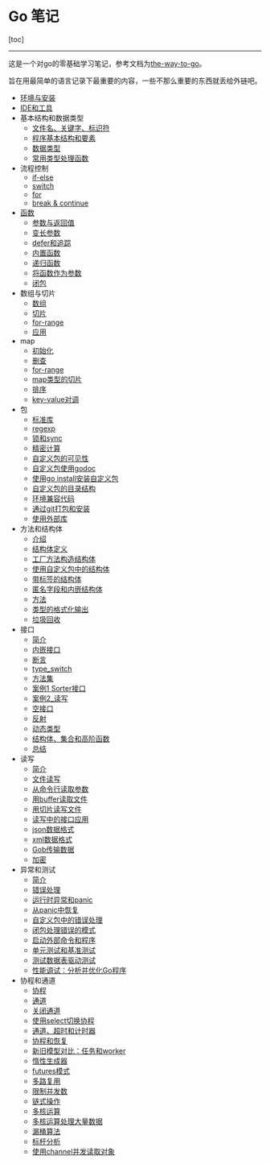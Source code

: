 # Go 笔记

[toc]

---

这是一个对go的零基础学习笔记，参考文档为[the-way-to-go](https://learnku.com/docs/the-way-to-go)。

旨在用最简单的语言记录下最重要的内容，一些不那么重要的东西就丢给外链吧。


- [环境与安装](doc/01_环境与安装.md)
- [IDE和工具](doc/02_IDE和工具.md)
- 基本结构和数据类型
  - [文件名、关键字、标识符](doc/03_基本结构和数据类型/03.01_文件名、关键字、标识符.md)
  - [程序基本结构和要素](doc/03_基本结构和数据类型/03.02_程序基本结构和要素.md)
  - [数据类型](doc/03_基本结构和数据类型/03.03_数据类型.md)
  - [常用类型处理函数](doc/03_基本结构和数据类型/03.05_常用类型处理函数.md)
- 流程控制
  - [if-else](doc/04_流程控制/04.01_if-else.md)
  - [switch](doc/04_流程控制/04.02_switch.md)
  - [for](doc/04_流程控制/04.03_for.md)
  - [break & continue](doc/04_流程控制/04.04_break&continue.md)
- [函数](doc/05_函数/05_func.md)
  - [参数与返回值](doc/05_函数/05.01_参数与返回值.md)
  - [变长参数](doc/05_函数/05.02_变长参数.md)
  - [defer和追踪](doc/05_函数/05.03_defer和追踪.md)
  - [内置函数](doc/05_函数/05.04_内置函数.md)
  - [递归函数](doc/05_函数/05.05_递归函数.md)
  - [将函数作为参数](doc/05_函数/05.06_将函数作为参数.md)
  - [闭包](doc/05_函数/05.07_闭包.md)
- 数组与切片
  - [数组](doc/06_数组与切片/06.01_数组.md)
  - [切片](doc/06_数组与切片/06.02_切片.md)
  - [for-range](doc/06_数组与切片/06.03_for-range.md)
  - [应用](doc/06_数组与切片/06.04_应用.md)
- map
  - [初始化](doc/07_map/07.01_初始化.md)
  - [删查](doc/07_map/07.02_删查.md)
  - [for-range](doc/07_map/07.03_for-range.md)
  - [map类型的切片](doc/07_map/07.04_map类型的切片.md)
  - [排序](doc/07_map/07.05_map排序.md)
  - [key-value对调](key-doc/07_map/07.06_key-value对调.md)
- 包
  - [标准库](./doc/08_包/08.01_标准库.md)
  - [regexp](./doc/08_包/08.02_regexp.md)
  - [锁和sync](./doc/08_包/08.03_锁和sync.md)
  - [精密计算](./doc/08_包/08.04_精密计算.md)
  - [自定义包的可见性](./doc/08_包/08.05_自定义包的可见性.md)
  - [自定义包使用godoc](./doc/08_包/08.06_自定义包使用godoc.md)
  - [使用go install安装自定义包](./doc/08_包/08.07_使用go%20install安装自定义包.md)
  - [自定义包的目录结构](./doc/08_包/08.08_自定义包的目录结构.md)
  - [环境兼容代码](./doc/08_包/08.09_环境兼容代码.md)
  - [通过git打包和安装](./doc/08_包/08.10_通过git打包和安装.md)
  - [使用外部库](./doc/08_包/08.11_使用外部库.md)
- 方法和结构体
  - [介绍](./doc/09_方法和结构体/09.01_介绍.md)
  - [结构体定义](./doc/09_方法和结构体/09.02_结构体定义.md)
  - [工厂方法构造结构体](./doc/09_方法和结构体/09.03_工厂方法构造结构体.md)
  - [使用自定义包中的结构体](./doc/09_方法和结构体/09.04_使用自定义包中的结构体.md)
  - [带标签的结构体](./doc/09_方法和结构体/09.05_带标签的结构体.md)
  - [匿名字段和内嵌结构体](./doc/09_方法和结构体/09.06_匿名字段和内嵌结构体.md)
  - [方法](./doc/09_方法和结构体/09.07_方法.md)
  - [类型的格式化输出](./doc/09_方法和结构体/09.08_类型的格式化输出.md)
  - [垃圾回收](./doc/09_方法和结构体/09.09_垃圾回收.md)
- 接口
  - [简介](./doc/10_接口/10.01_简介.md)
  - [内嵌接口](./doc/10_接口/10.02_内嵌接口.md)
  - [断言](./doc/10_接口/10.03_断言.md)
  - [type_switch](./doc/10_接口/10.04_type_switch.md)
  - [方法集](./doc/10_接口/10.05_方法集.md)
  - [案例1 Sorter接口](./doc/10_接口/10.06_案例1_Sorter接口.md)
  - [案例2_读写](./doc/10_接口/10.07_案例2_读写.md)
  - [空接口](./doc/10_接口/10.08_空接口.md)
  - [反射](./doc/10_接口/10.09_反射.md)
  - [动态类型](./doc/10_接口/10.10_动态类型.md)
  - [结构体、集合和高阶函数](./doc/10_接口/10.11_结构体、集合和高阶函数.md)
  - [总结](./doc/10_接口/10.12_总结.md)
- 读写
  - [简介](./doc/11_读写/11.01_简介.md)
  - [文件读写](./doc/11_读写/11.02_文件读写.md)
  - [从命令行读取参数](./doc/11_读写/11.03_从命令行读取参数.md)
  - [用buffer读取文件](./doc/11_读写/11.04_用buffer读取文件.md)
  - [用切片读写文件](./doc/11_读写/11.05_用切片读写文件.md)
  - [读写中的接口应用](./doc/11_读写/11.06_读写中的接口应用.md)
  - [json数据格式](./doc/11_读写/11.07_json数据格式.md)
  - [xml数据格式](./doc/11_读写/11.08_xml数据格式.md)
  - [Gob传输数据](./doc/11_读写/11.09_Gob传输数据.md)
  - [加密](./doc/11_读写/11.10_加密.md)
- 异常和测试
  - [简介](./doc/12_异常和测试/12.01_简介.md)
  - [错误处理](./doc/12_异常和测试/12.02_错误处理.md)
  - [运行时异常和panic](./doc/12_异常和测试/12.03_运行时异常和panic.md)
  - [从panic中恢复](./doc/12_异常和测试/12.04_从panic中恢复.md)
  - [自定义包中的错误处理](./doc/12_异常和测试/12.05_自定义包中的错误处理.md)
  - [闭包处理错误的模式](./doc/12_异常和测试/12.06_闭包处理错误的模式.md)
  - [启动外部命令和程序](./doc/12_异常和测试/12.07_启动外部命令和程序.md)
  - [单元测试和基准测试](./doc/12_异常和测试/12.08_单元测试和基准测试.md)
  - [测试数据表驱动测试](./doc/12_异常和测试/12.09_测试数据表驱动测试.md)
  - [性能调试：分析并优化Go程序](./doc/12_异常和测试/12.10_性能调试：分析并优化%20Go%20程序.md)
- 协程和通道
  - [协程](./doc/13_协程与通道/13.01_协程.md)
  - [通道](./doc/13_协程与通道/13.02_通道.md)
  - [关闭通道](./doc/13_协程与通道/13.03_关闭通道.md)
  - [使用select切换协程](./doc/13_协程与通道/13.04_使用select切换协程.md)
  - [通道、超时和计时器](./doc/13_协程与通道/13.05_通道、超时和计时器.md)
  - [协程和恢复](./doc/13_协程与通道/13.06_协程和恢复.md)
  - [新旧模型对比：任务和worker](./doc/13_协程与通道/13.07_新旧模型对比：任务和worker.md)
  - [惰性生成器](./doc/13_协程与通道/13.08_惰性生成器.md)
  - [futures模式](./doc/13_协程与通道/13.09_futures模式.md)
  - [多路复用](./doc/13_协程与通道/13.10_多路复用.md)
  - [限制并发数](./doc/13_协程与通道/13.11_限制并发数.md)
  - [链式操作](./doc/13_协程与通道/13.12_链式操作.md)
  - [多核运算](./doc/13_协程与通道/13.13_多核运算.md)
  - [多核运算处理大量数据](./doc/13_协程与通道/13.14_多核运算处理大量数据.md)
  - [漏桶算法](./doc/13_协程与通道/13.15_漏桶算法.md)
  - [标杆分析](./doc/13_协程与通道/13.16_标杆分析.md)
  - [使用channel并发读取对象](./doc/13_协程与通道/13.17_使用channel并发读取对象.md)